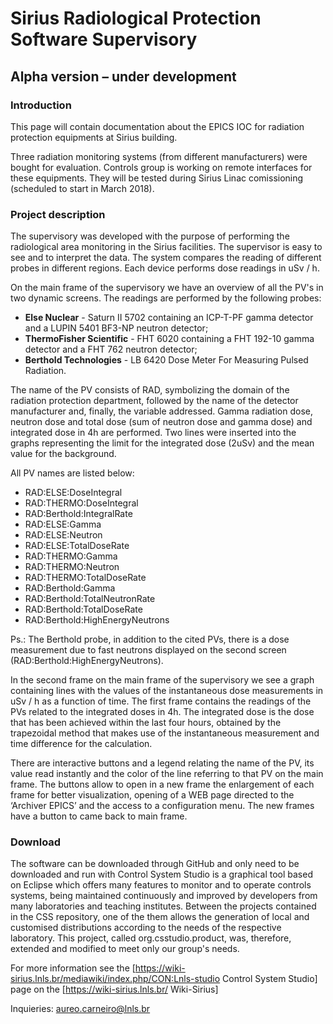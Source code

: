 # Sirius Radiological Protection Software Supervisory 

## Alpha version – under development 

### Introduction

This page will contain documentation about the EPICS IOC for radiation protection equipments at Sirius building.

Three radiation monitoring systems (from different manufacturers) were bought for evaluation. Controls group is working on remote interfaces for these equipments. They will be tested during Sirius Linac comissioning (scheduled to start in March 2018).

### Project description

The supervisory was developed with the purpose of performing the radiological area  monitoring in the Sirius facilities. The supervisor is easy to see and to interpret the data. The system compares the reading of different probes in different regions. Each device performs dose readings in uSv / h.

On the main frame of the supervisory we have an overview of all the PV's in two dynamic screens. The readings are performed by the following probes:

* **Else Nuclear** - Saturn II 5702 containing an ICP-T-PF gamma detector and a LUPIN 5401 BF3-NP neutron detector;
* **ThermoFisher Scientific** - FHT 6020 containing a FHT 192-10 gamma detector and a FHT 762 neutron detector;
* **Berthold Technologies** - LB 6420 Dose Meter For Measuring Pulsed Radiation.

The name of the PV consists of RAD, symbolizing the domain of the radiation protection department, followed by the name of the detector manufacturer and, finally, the variable addressed. Gamma radiation dose, neutron dose and total dose (sum of neutron dose  and gamma dose) and integrated dose in 4h are performed. Two lines were inserted into the graphs representing the limit for the integrated dose (2uSv) and the mean value for the background.

All PV names are listed below:

* RAD:ELSE:DoseIntegral
* RAD:THERMO:DoseIntegral
* RAD:Berthold:IntegralRate
* RAD:ELSE:Gamma
* RAD:ELSE:Neutron
* RAD:ELSE:TotalDoseRate
* RAD:THERMO:Gamma
* RAD:THERMO:Neutron
* RAD:THERMO:TotalDoseRate
* RAD:Berthold:Gamma
* RAD:Berthold:TotalNeutronRate
* RAD:Berthold:TotalDoseRate
* RAD:Berthold:HighEnergyNeutrons

Ps.: The Berthold probe, in addition to the cited PVs, there is a dose measurement due to fast neutrons displayed on the second screen (RAD:Berthold:HighEnergyNeutrons).

In the second frame on the main frame of the supervisory we see a graph containing lines with the values of the instantaneous dose measurements in uSv / h as a function of time. The first frame contains the readings of the PVs related to the integrated doses in 4h. The integrated dose is the dose that has been achieved within the last four hours, obtained by the trapezoidal method that makes use of the instantaneous measurement and time difference for the calculation.

There are interactive buttons and a legend relating the name of the PV, its value read instantly and the color of the line referring to that PV on the main frame. The buttons allow to open in a new frame the enlargement of each frame for better visualization, opening of a WEB page directed to the ‘Archiver EPICS’ and the access to a configuration menu. The new frames have a button to came back to main frame.

### Download

The software can be downloaded through GitHub and only need to be downloaded and run with Control System Studio is a graphical tool based on Eclipse which offers many features to monitor and to operate controls systems, being maintained continuously and improved by developers from many laboratories and teaching institutes. Between the projects contained in the CSS repository, one of the them allows the generation of local and customised distributions according to the needs of the respective laboratory. This project, called org.csstudio.product, was, therefore, extended and modified to meet only our group's needs.

For more information see the [https://wiki-sirius.lnls.br/mediawiki/index.php/CON:Lnls-studio Control System Studio] page on the [https://wiki-sirius.lnls.br/ Wiki-Sirius]

Inquieries: aureo.carneiro@lnls.br
